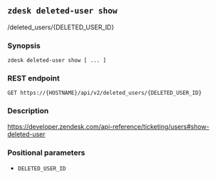 ## `zdesk deleted-user show`

/deleted_users/{DELETED_USER_ID}

### Synopsis

    zdesk deleted-user show [ ... ]

### REST endpoint

    GET https://{HOSTNAME}/api/v2/deleted_users/{DELETED_USER_ID}

### Description

https://developer.zendesk.com/api-reference/ticketing/users#show-deleted-user

### Positional parameters

* `DELETED_USER_ID`

